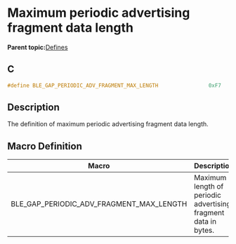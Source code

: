 # Maximum periodic advertising fragment data length

**Parent topic:**[Defines](GUID-FB430BFE-A9A9-473D-A588-1240BBD25ADD.md)

## C

```c
#define BLE_GAP_PERIODIC_ADV_FRAGMENT_MAX_LENGTH              	0xF7
```

## Description

The definition of maximum periodic advertising fragment data length.

## Macro Definition

|Macro|Description|
|-----|-----------|
|BLE\_GAP\_PERIODIC\_ADV\_FRAGMENT\_MAX\_LENGTH|Maximum length of periodic advertising fragment data in bytes.|

